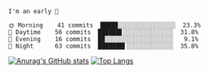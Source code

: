 <!--START_SECTION:productive-box-in-readme-->
```text
I'm an early 🐥

🌞 Morning    41 commits  ████▉░░░░░░░░░░░░░░░░  23.3%
🌆 Daytime    56 commits  ██████▋░░░░░░░░░░░░░░  31.8%
🌃 Evening    16 commits  █▉░░░░░░░░░░░░░░░░░░░   9.1%
🌚 Night      63 commits  ███████▌░░░░░░░░░░░░░  35.8%
```
<!--END_SECTION:productive-box-in-readme-->
[![Anurag's GitHub stats](https://github-readme-stats.vercel.app/api?username=tykeaboyloy&count_private=true&theme=vue-dark&show_icons=true)](https://github.com/anuraghazra/github-readme-stats)
[![Top Langs](https://github-readme-stats.vercel.app/api/top-langs/?username=tykeaboyloy&layout=compact&theme=vue-dark&langs_count=8)](https://github.com/anuraghazra/github-readme-stats)
